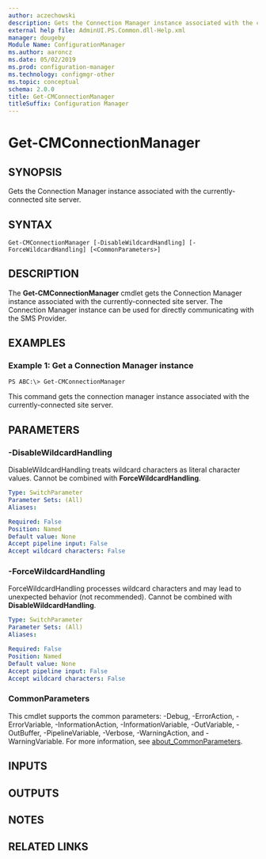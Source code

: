 ```yaml
---
author: aczechowski
description: Gets the Connection Manager instance associated with the currently-connected site server.
external help file: AdminUI.PS.Common.dll-Help.xml
manager: dougeby
Module Name: ConfigurationManager
ms.author: aaroncz
ms.date: 05/02/2019
ms.prod: configuration-manager
ms.technology: configmgr-other
ms.topic: conceptual
schema: 2.0.0
title: Get-CMConnectionManager
titleSuffix: Configuration Manager
---
```


# Get-CMConnectionManager

## SYNOPSIS
Gets the Connection Manager instance associated with the currently-connected site server.

## SYNTAX

```
Get-CMConnectionManager [-DisableWildcardHandling] [-ForceWildcardHandling] [<CommonParameters>]
```

## DESCRIPTION
The **Get-CMConnectionManager** cmdlet gets the Connection Manager instance associated with the currently-connected site server.
The Connection Manager instance can be used for directly communicating with the SMS Provider.

## EXAMPLES

### Example 1: Get a Connection Manager instance
```
PS ABC:\> Get-CMConnectionManager
```

This command gets the connection manager instance associated with the currently-connected site server.

## PARAMETERS

### -DisableWildcardHandling
DisableWildcardHandling treats wildcard characters as literal character values. Cannot be combined with **ForceWildcardHandling**.

```yaml
Type: SwitchParameter
Parameter Sets: (All)
Aliases:

Required: False
Position: Named
Default value: None
Accept pipeline input: False
Accept wildcard characters: False
```

### -ForceWildcardHandling
ForceWildcardHandling processes wildcard characters and may lead to unexpected behavior (not recommended). Cannot be combined with **DisableWildcardHandling**.

```yaml
Type: SwitchParameter
Parameter Sets: (All)
Aliases:

Required: False
Position: Named
Default value: None
Accept pipeline input: False
Accept wildcard characters: False
```

### CommonParameters
This cmdlet supports the common parameters: -Debug, -ErrorAction, -ErrorVariable, -InformationAction, -InformationVariable, -OutVariable, -OutBuffer, -PipelineVariable, -Verbose, -WarningAction, and -WarningVariable. For more information, see [about_CommonParameters](http://go.microsoft.com/fwlink/?LinkID=113216).

## INPUTS

## OUTPUTS

## NOTES

## RELATED LINKS
